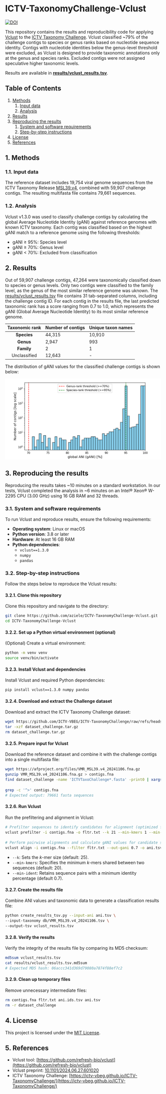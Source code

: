 # ICTV-TaxonomyChallenge-Vclust

[![DOI](https://zenodo.org/badge/DOI/10.5281/zenodo.14875039.svg)](https://doi.org/10.5281/zenodo.14875039)

This repository contains the results and reproducibility code for applying [Vclust](https://github.com/refresh-bio/vclust) to the [ICTV Taxonomy Challenge](https://ictv-vbeg.github.io/ICTV-TaxonomyChallenge/). Vclust classified ~79% of the challenge contigs to species or genus ranks based on nucleotide sequence identity. Contigs with nucleotide identities below the genus-level threshold were excluded, as Vclust is designed to provide taxonomic annotations only at the genus and species ranks. Excluded contigs were not assigned speculative higher taxonomic levels.

Results are available in **[results/vclust_results.tsv](./results/vclust_results.tsv)**.

## Table of Contents

1. [Methods](#1-methods)
   1. [Input data](#11-input-data)
   2. [Analysis](#12-analysis)
2. [Results](#2-results)
3. [Reproducing the results](#3-reproducing-the-results)
   1. [System and software requirements](#31-system-and-software-requirements)
   2. [Step-by-step instructions](#32-step-by-step-instructions)
4. [License](#4-license)
5. [References](#5-references)

## 1. Methods

### 1.1. Input data
The reference dataset includes 19,754 viral genome sequences from the ICTV Taxonomy Release [MSL39.v4](https://ictv.global/sites/default/files/VMR/VMR_MSL39.v4_20241106.xlsx), combined with 59,907 challenge contigs. The resulting multifasta file contains 79,661 sequences.

### 1.2. Analysis
Vclust v1.3.0 was used to classify challenge contigs by calculating the global Average Nucleotide Identity (gANI) against reference genomes with known ICTV taxonomy. Each contig was classified based on the highest gANI match to a reference genome using the following thresholds:

* gANI ≥ 95%: Species level
* gANI ≥ 70%: Genus level
* gANI < 70%: Excluded from classification


## 2. Results
Out of 59,907 challenge contigs, 47,264 were taxonomically classified down to species or genus levels. Only two contigs were classified to the family level, as the genus of the most similar reference genome was uknown. The [results/vclust_results.tsv](./results/vclust_results.tsv) file contains 31 tab-separated columns, including the challenge contig ID. For each contig in the results file, the last predicted taxonomic rank has a score ranging from 0.7 to 1.0, which represents the gANI (Global Average Nucleotide Identity) to its most similar reference genome.

| Taxonomic rank | Number of contigs | Unique taxon names |
| :---: | --- | --- |
| **Species**    | 44,315 | 10,910 |
| **Genus**    | 2,947 | 993 |
| **Family**    | 2 | 1 |
| Unclassified    | 12,643 | - |

The distribution of gANI values for the classified challenge contigs is shown below:

<img src="./images/histogram_gani.png" alt="Distribution of gani values">

## 3. Reproducing the results

Reproducing the results takes ~10 minutes on a standard workstation. In our tests, Vclust completed the analysis in ~6 minutes on an Intel® Xeon® W-2295 CPU (3.00 GHz) using 16 GB RAM and 32 threads.

### 3.1. System and software requirements

To run Vclust and reproduce results, ensure the following requirements:

* **Operating system**: Linux or macOS
* **Python version**: 3.8 or later
* **Hardware**: At least 16 GB RAM
* **Python dependencies**:
   - `vclust==1.3.0`
   - `numpy`
   - `pandas`

### 3.2. Step-by-step instructions

Follow the steps below to reproduce the Vclust results:

#### 3.2.1. Clone this repository

Clone this repository and navigate to the directory:

```bash
git clone https://github.com/aziele/ICTV-TaxonomyChallenge-Vclust.git
cd ICTV-TaxonomyChallenge-Vclust
```

#### 3.2.2. Set up a Python virtual environment (optional)

(Optional) Create a virtual environment:

```bash
python -m venv venv
source venv/bin/activate
```

#### 3.2.3. Install Vclust and dependencies

Install Vclust and required Python dependencies:

```bash
pip install vclust==1.3.0 numpy pandas
```

#### 3.2.4. Download and extract the Challenge dataset

Download and extract the ICTV Taxonomy Challenge dataset:

```bash
wget https://github.com/ICTV-VBEG/ICTV-TaxonomyChallenge/raw/refs/heads/main/dataset/dataset_challenge.tar.gz
tar -xzf dataset_challenge.tar.gz
rm dataset_challenge.tar.gz
```

#### 3.2.5. Prepare input for Vclust

Download the reference dataset and combine it with the challenge contigs into a single multifasta file:

```bash
wget https://afproject.org/files/VMR_MSL39.v4_20241106.fna.gz
gunzip VMR_MSL39.v4_20241106.fna.gz > contigs.fna
find dataset_challenge -name 'ICTVTaxoChallenge*.fasta' -print0 | xargs -0 cat >> contigs.fna

grep -c '^>' contigs.fna
# Expected output: 79661 fasta sequences
```

#### 3.2.6. Run Vclust

Run the prefiltering and alignment in Vclust:

```bash
# Prefilter sequences to identify candidates for alignment (optimized for short contigs):
vclust prefilter -i contigs.fna -o fltr.txt --k 21 --min-kmers 1 --min-ident 0.74 --threads 32

# Perform pairwise alignments and calculate gANI values for candidate sequences:
vclust align -i contigs.fna --filter fltr.txt --out-gani 0.7 -o ani.tsv --threads 32
```

* `--k`: Sets the *k*-mer size (default: 25).
* `--min-kmers`: Specifies the minimum *k*-mers shared between two sequences (default: 20).
* `--min-ident`: Retains sequence pairs with a minimum identity percentage (default 0.7).


#### 3.2.7. Create the results file

Combine ANI values and taxonomic data to generate a classification results file:

```bash
python create_results_tsv.py --input-ani ani.tsv \
--input-taxonomy db/VMR_MSL39.v4_20241106.tsv \
--output-tsv vclust_results.tsv
```

#### 3.2.8. Verify the results

Verify the integrity of the results file by comparing its MD5 checksum:

```bash
md5sum vclust_results.tsv
cat results/vclust_results.tsv.md5sum
# Expected MD5 hash: 06accc341d369d79080a7874f88ef7c2
```

#### 3.2.9. Clean up temporary files

Remove unnecessary intermediate files:

```bash
rm contigs.fna fltr.txt ani.ids.tsv ani.tsv
rm -r dataset_challenge
```

## 4. License

This project is licensed under the [MIT License](LICENSE).


## 5. References

- Vclust tool: [https://github.com/refresh-bio/vclust](https://github.com/refresh-bio/vclust)
- Vclust preprint: [10.1101/2024.06.27.601020](https://www.biorxiv.org/content/10.1101/2024.06.27.601020)
- ICTV Taxonomy Challenge: [https://ictv-vbeg.github.io/ICTV-TaxonomyChallenge/](https://ictv-vbeg.github.io/ICTV-TaxonomyChallenge/)
